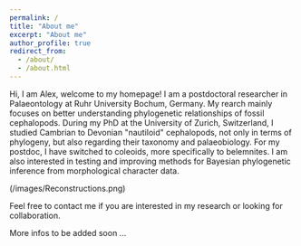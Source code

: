 ```yaml
---
permalink: /
title: "About me"
excerpt: "About me"
author_profile: true
redirect_from: 
  - /about/
  - /about.html
---
```


Hi, I am Alex, welcome to my homepage! I am a postdoctoral researcher in Palaeontology at Ruhr University Bochum, Germany. My rearch mainly focuses on better understanding phylogenetic relationships of fossil cephalopods. During my PhD at the University of Zurich, Switzerland, I studied Cambrian to Devonian "nautiloid" cephalopods, not only in terms of phylogeny, but also regarding their taxonomy and palaeobiology. For my postdoc, I have switched to coleoids, more specifically to belemnites. I am also interested in testing and improving methods for Bayesian phylogenetic inference from morphological character data.

(/images/Reconstructions.png)

Feel free to contact me if you are interested in my research or looking for collaboration.

More infos to be added soon ...
